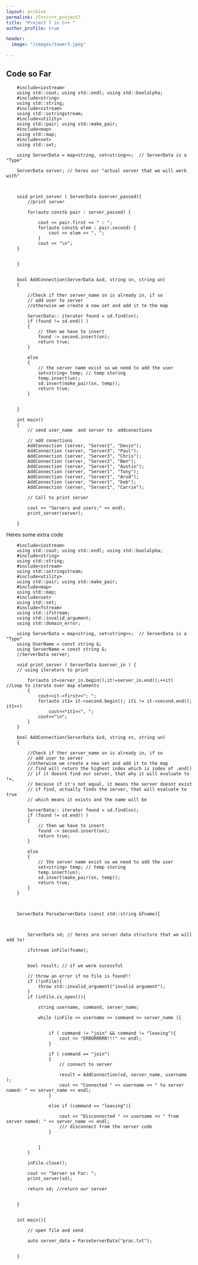 ```yaml
---
layout: archive
permalink: /C++/c++_project7
title: "Project 7 in C++ "
author_profile: true

header:
  image: "/images/tower3.jpeg"
  
---
```



## Code so Far


        #include<iostream>
        using std::cout; using std::endl; using std::boolalpha;
        #include<string>
        using std::string;
        #include<sstream>
        using std::ostringstream;
        #include<utility>
        using std::pair; using std::make_pair;
        #include<map>
        using std::map;
        #include<set>
        using std::set;

        using ServerData = map<string, set<string>>;  // ServerData is a "Type"

        ServerData server; // heres our "actual server that we will work with"



        void print_server ( ServerData &server_passed){
            //print server

            for(auto const& pair : server_passed) {

                cout << pair.first << " : ";
                for(auto const& elem : pair.second) {
                    cout << elem << ", ";
                }
                cout << "\n";
        }
        

        }


        bool AddConnection(ServerData &sd, string sn, string un)
        {

            //Check if ther server_name sn is already in, if so
            // add user to server
            //otherwise we create a new set and add it to the map

            ServerData:: iterator found = sd.find(sn);
            if (found != sd.end() )
            {
                // then we have to insert
                found -> second.insert(un);
                return true;
            }

            else 
            {
                // the server name exist so we need to add the user
                set<string> temp; // temp storing
                temp.insert(un);
                sd.insert(make_pair(sn, temp));
                return true;
            }

            
        }

        int main()
        {   
            // send user_name  and server to  addconections

            // add conections 
            AddConnection (server, "Server1", "Devin");
            AddConnection (server, "Server3", "Paul");
            AddConnection (server, "Server3", "Chris");
            AddConnection (server, "Server2", "Ben");
            AddConnection (server, "Server1", "Austin");
            AddConnection (server, "Server1", "Tony");
            AddConnection (server, "Server1", "Arod");
            AddConnection (server, "Server1", "bob");
            AddConnection (server, "Server1", "Carrie");

            // Call to print server

            cout << "Servers and users:" << endl;
            print_server(server);

        }


Heres some extra code


        #include<iostream>
        using std::cout; using std::endl; using std::boolalpha;
        #include<string>
        using std::string;
        #include<sstream>
        using std::ostringstream;
        #include<utility>
        using std::pair; using std::make_pair;
        #include<map>   
        using std::map;
        #include<set>
        using std::set;
        #include<fstream>
        using std::ifstream;
        using std::invalid_argument;
        using std::domain_error;

        using ServerData = map<string, set<string>>;  // ServerData is a "Type"
        using UserName = const string &;
        using ServerName = const string &;
        //ServerData server; 

        void print_server ( ServerData &server_in ) {
        // using iterators to print

            for(auto it=server_in.begin();it!=server_in.end();++it)  //Loop to iterate over map elements
            {
                cout<<it->first<<": ";    
                for(auto it1= it->second.begin(); it1 != it->second.end(); it1++)
                    cout<<*it1<<", ";
                cout<<"\n";   
            }
        }

        bool AddConnection(ServerData &sd, string sn, string un)
        {

            //Check if ther server_name sn is already in, if so
            // add user to server
            //otherwise we create a new set and add it to the map
            //.find will return the highest index which is index of .end()
            // if it doesnt find our server, that why it will evaluate to !=,
            // because if it's not equal, it means the server doesnt exist
            // if find, actually finds the server, that will evaluate to true
            // which means it exists and the name will be

            ServerData:: iterator found = sd.find(sn);     
            if (found != sd.end() )
            {   
                // then we have to insert
                found -> second.insert(un);
                return true;
            }

            else 
            {
                // the server name exist so we need to add the user
                set<string> temp; // temp storing
                temp.insert(un);
                sd.insert(make_pair(sn, temp));
                return true;
            }
        }



        ServerData ParseServerData (const std::string &fname){



            ServerData sd; // heres are server data structure that we will add to!

            ifstream inFile(fname);


            bool result; // if we were sucessful

            // throw an error if no file is found!!
            if (!inFile){
                throw std::invalid_argument("invalid argument");
            }
            if (inFile.is_open()){

                string username, command, server_name;

                while (inFile >> username >> command >> server_name ){


                    if ( command != "join" && command != "leaving"){
                        cout << "ERRORRRRR!!!" << endl;
                    }

                    if ( command == "join")
                    {
                        // connect to server

                        result = AddConnection(sd, server_name, username );
                        cout << "Connected " << username << " to server named: " << server_name << endl;
                    }

                    else if (command == "leaving"){

                        cout << "Disconnected " << username << " from server named: " << server_name << endl;
                        /// disconnect from the server code 
                    }
                
                
                }
            }

            inFile.close();

            cout << "Server so Far: ";
            print_server(sd);

            return sd; //return our server


        }


        int main(){

            // open file and send 

            auto server_data = ParseServerData("prac.txt");


        }